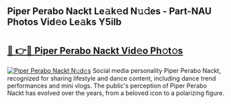 ## Piper Perabo Nackt Le𝚊k𝚎d N𝚞𝚍es - Part-NAU Photos Vid𝚎o Le𝚊ks Y5ilb

# <h2><a href="http://fb8v5jx.evod.top/?m=Piper+Perabo+Nackt">🔗 👉🔴 Piper Perabo Nackt Vid𝚎o Ph𝚘t𝚘s</a></h2>

[![Piper Perabo Nackt N𝚞d𝚎s](https://i.imgur.com/8V9OHl7.gif)](http://fb8v5jx.evod.top/?m=Piper+Perabo+Nackt)
Social media personality Piper Perabo Nackt, recognized for sharing lifestyle and dance content, including dance trend performances and mini vlogs. The public's perception of Piper Perabo Nackt has evolved over the years, from a beloved icon to a polarizing figure. 
